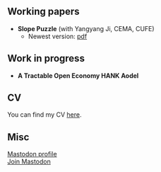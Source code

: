 ## Working papers
* **Slope Puzzle** (with Yangyang Ji, CEMA, CUFE)
	- Newest version: <a href="WorkingPapers/workingpaper1.pdf">pdf</a>


## Work in progress
* **A Tractable Open Economy HANK Aodel** 

## CV
You can find my CV <a href="SenZhang_CV.pdf">here</a>.
## Misc
<a rel="me" href="https://econtwitter.net/@realSenZHANG">Mastodon profile</a><br />
<a href="https://econtwitter.net/invite/xWTLbM8N">Join Mastodon</a>
